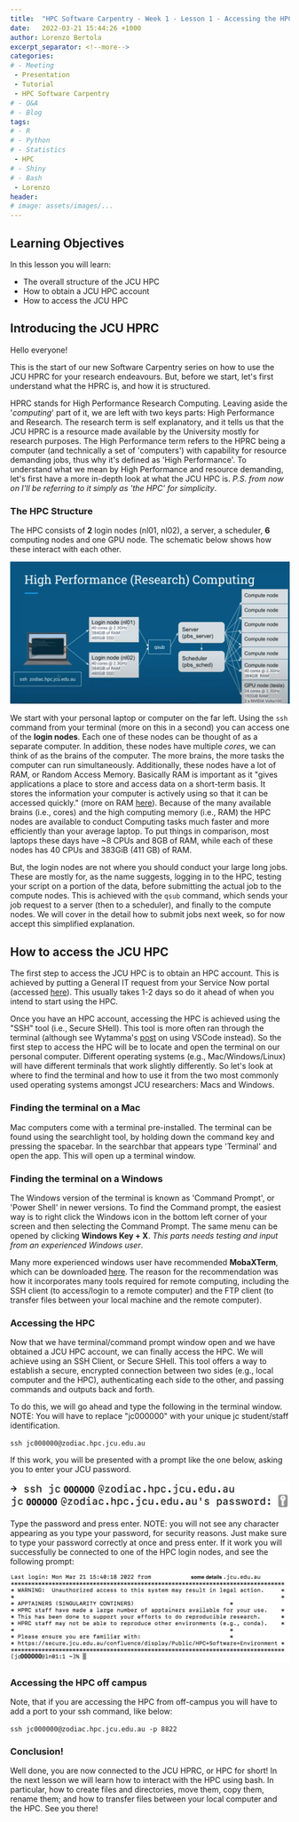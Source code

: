 ```yaml
---
title:  "HPC Software Carpentry - Week 1 - Lesson 1 - Accessing the HPC"
date:   2022-03-21 15:44:26 +1000
author: Lorenzo Bertola 
excerpt_separator: <!--more-->
categories:
# - Meeting
 - Presentation
 - Tutorial
 - HPC Software Carpentry
# - Q&A
# - Blog
tags:
# - R
# - Python
# - Statistics
 - HPC
# - Shiny
# - Bash
 - Lorenzo
header:
# image: assets/images/...
---
```


## Learning Objectives

In this lesson you will learn:

- The overall structure of the JCU HPC
- How to obtain a JCU HPC account
- How to access the JCU HPC

## Introducing the JCU HPRC

Hello everyone!

This is the start of our new Software Carpentry series on how to use the JCU HPRC for your research endeavours. But, before we start, let's first understand what the HPRC is, and how it is structured.

HPRC stands for High Performance Research Computing. Leaving aside the '*computing*' part of it, we are left with two keys parts: High Performance and Research. The research term is self explanatory, and it tells us that the JCU HPRC is a resource made available by the University mostly for research purposes. The High Performance term refers to the HPRC being a computer (and technically a set of 'computers') with capability for resource demanding jobs, thus why it's defined as 'High Performance'. To understand what we mean by High Performance and resource demanding, let's first have a more in-depth look at what the JCU HPC is. *P.S. from now on I'll be referring to it simply as 'the HPC' for simplicity*.

### The HPC Structure

The HPC consists of **2** login nodes (nl01, nl02), a server, a scheduler, **6** computing nodes and one GPU node. The schematic below shows how these interact with each other. 

![Fig. 1: Schematic of HPC Structure](/assets/images/HPCStructure.png)

We start with your personal laptop or computer on the far left. Using the `ssh` command from your terminal (more on this in a second) you can access one of the **login nodes**. Each one of these nodes can be thought of as a separate computer. In addition, these nodes have multiple *cores*, we can think of as the brains of the computer. The more brains, the more tasks the computer can run simultaneously. Additionally, these nodes have a lot of RAM, or Random Access Memory. Basically RAM is important as it "gives applications a place to store and access data on a short-term basis. It stores the information your computer is actively using so that it can be accessed quickly." (more on RAM [here](https://www.crucial.com/articles/about-memory/support-what-does-computer-memory-do)). Because of the many available brains (i.e., cores) and the high computing memory (i.e., RAM) the HPC nodes are available to conduct Computing tasks much faster and more efficiently than your average laptop. To put things in comparison, most laptops these days have ~8 CPUs and 8GB of RAM, while each of these nodes has 40 CPUs and 383GiB (411 GB) of RAM.

But, the login nodes are not where you should conduct your large long jobs. These are mostly for, as the name suggests, logging in to the HPC, testing your script on a portion of the data, before submitting the actual job to the compute nodes. This is achieved with the `qsub` command, which sends your job request to a server (then to a scheduler), and finally to the compute nodes. We will cover in the detail how to submit jobs next week, so for now accept this simplified explanation.

## How to access the JCU HPC
The first step to access the JCU HPC is to obtain an HPC account. This is achieved by putting a General IT request from your Service Now portal (accessed [here](https://www.jcu.edu.au/information-and-communications-technology/help-and-support/it-help-desk)). This usually takes 1-2 days so do it ahead of when you intend to start using the HPC.

Once you have an HPC account, accessing the HPC is achieved using the "SSH" tool (i.e., Secure SHell). This tool is more often ran through the terminal (although see Wytamma's [post](https://blog.wytamma.com/blog/hcp-vscode/) on using VSCode instead). So the first step to access the HPC will be to locate and open the terminal on our personal computer. Different operating systems (e.g., Mac/Windows/Linux) will have different terminals that work slightly differently. So let's look at where to find the terminal and how to use it from the two most commonly used operating systems amongst JCU researchers: Macs and Windows.

### Finding the terminal on a Mac
Mac computers come with a terminal pre-installed. The terminal can be found using the searchlight tool, by holding down the command key and pressing the spacebar. In the searchbar that appears type 'Terminal' and open the app. This will open up a terminal window.

### Finding the terminal on a Windows
The Windows version of the terminal is known as 'Command Prompt', or 'Power Shell' in newer versions. To find the Command prompt, the easiest way is to right click the Windows icon in the bottom left corner of your screen and then selecting the Command Prompt. The same menu can be opened by clicking **Windows Key + X**. *This parts needs testing and input from an experienced Windows user*.

Many more experienced windows user have recommended **MobaXTerm**, which can be downloaded [here](https://mobaxterm.mobatek.net/). The reason for the recommendation was how it incorporates many tools required for remote computing, including the SSH client (to access/login to a remote computer) and the FTP client (to transfer files between your local machine and the remote computer).

### Accessing the HPC
Now that we have terminal/command prompt window open and we have obtained a JCU HPC account, we can finally access the HPC. We will achieve using an SSH Client, or Secure SHell. This tool offers a way to establish a secure, encrypted connection between two sides (e.g., local computer and the HPC), authenticating each side to the other, and passing commands and outputs back and forth.

To do this, we will go ahead and type the following in the terminal window. NOTE: You will have to replace "jc000000" with your unique jc student/staff identification.

`ssh jc000000@zodiac.hpc.jcu.edu.au`

If this work, you will be presented with a prompt like the one below, asking you to enter your JCU password. 

![Fig. 2: Login prompt](/assets/images/HPCaccess1.png)

Type the password and press enter. NOTE: you will not see any character appearing as you type your password, for security reasons. Just make sure to type your password correctly at once and press enter. If it work you will successfully be connected to one of the HPC login nodes, and see the following prompt:

![Fig. 3: Successful login](/assets/images/HPCaccess2.png)

### Accessing the HPC off campus

Note, that if you are accessing the HPC from off-campus you will have to add a port to your ssh command, like below:

`ssh jc000000@zodiac.hpc.jcu.edu.au -p 8822`

### Conclusion!

Well done, you are now connected to the JCU HPRC, or HPC for short! In the next lesson we will learn how to interact with the HPC using bash. In particular, how to create files and directories, move them, copy them, rename them; and how to transfer files between your local computer and the HPC. See you there!
